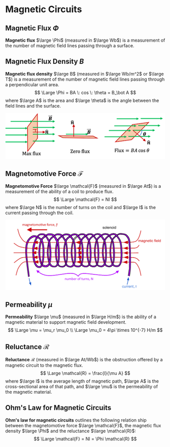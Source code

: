 # Magnetic Circuits

## Magnetic Flux $\Phi$

**Magnetic flux** $\large \Phi$ (measured in $\large Wb$) is a measurement of the number of magnetic field lines passing through a surface.

## Magnetic Flux Density $B$

**Magnetic flux density** $\large B$ (measured in $\large Wb/m^2$ or $\large T$) is a measurement of the number of magnetic field lines passing through a perpendicular unit area.
$$
\Large \Phi = BA \: cos \: \theta = B_\bot A
$$
where $\large A$ is the area and $\large \theta$ is the angle between the field lines and the surface.

![Magnetic Flux Density](img/MagneticCircuits/magnetic_flux_density.png)

## Magnetomotive Force $\mathcal{F}$

**Magnetomotive Force** $\large \mathcal{F}$ (measured in $\large At$) is a measurement of the ability of a coil to produce flux.
$$
\Large \mathcal{F} = NI
$$
where $\large N$ is the number of turns on the coil and $\large I$ is the current passing through the coil.

![Coil](img/MagneticCircuits/coil.png)

## Permeability $\mu$

**Permeability** $\large \mu$ (measured in $\large H/m$) is the ability of a magnetic material to support magnetic field development.
$$
\Large \mu = \mu_r \mu_0 \\
\Large \mu_0 = 4\pi \times 10^{-7} H/m
$$

## Reluctance $\mathcal{R}$

**Reluctance** $\mathcal{R}$ (measured in $\large At/Wb$) is the obstruction offered by a magnetic circuit to the magnetic flux.
$$
\Large \mathcal{R} = \frac{l}{\mu A}
$$
where $\large l$ is the average length of magnetic path, $\large A$ is the cross-sectional area of that path, and $\large \mu$ is the permeability of the magnetic material.

## Ohm's Law for Magnetic Circuits

**Ohm's law for magnetic circuits** outlines the following relation ship between the magnetomotive force $\large \mathcal{F}$, the magnetic flux density $\large \Phi$ and the reluctance $\large \mathcal{R}$:
$$
\Large \mathcal{F} = NI = \Phi \mathcal{R}
$$